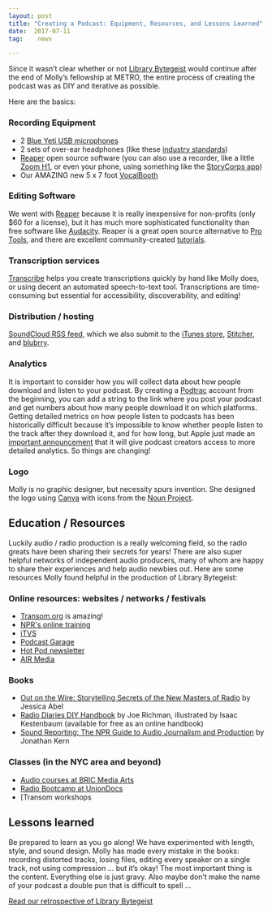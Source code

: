 ```yaml
---
layout: post
title: "Creating a Podcast: Equipment, Resources, and Lessons Learned"
date:  2017-07-11
tag:	news

---
```


Since it wasn’t clear whether or not [Library Bytegeist](https://soundcloud.com/librarybytegeist) would continue after the end of Molly’s fellowship at METRO, the entire process of creating the podcast was as DIY and iterative as possible.

Here are the basics:

### Recording Equipment
* 2 [Blue Yeti USB microphones](http://www.bluemic.com/products/yeti/)
* 2 sets of over-ear headphones (like these [industry standards](https://www.sweetwater.com/store/detail/MDR7506))
* [Reaper](https://www.reaper.fm/) open source software (you can also use a recorder, like a little [Zoom H1](https://www.zoom-na.com/products/field-video-recording/field-recording/zoom-h1-handy-recorder), or even your phone, using something like the [StoryCorps app](https://storycorps.me/))
* Our AMAZING new 5 x 7 foot [VocalBooth](http://www.vocalbooth.com/vocalbooth-gallery/#)

### Editing Software
We went with [Reaper](https://www.reaper.fm/) because it is really inexpensive for non-profits (only $60 for a license), but it has much more sophisticated functionality than free software like [Audacity](http://www.audacityteam.org/). Reaper is a great open source alternative to [Pro Tools](http://www.avid.com/pro-tools), and there are excellent community-created [tutorials](https://forum.cockos.com/forumdisplay.php?f=20).

### Transcription services
[Transcribe](https://transcribe.wreally.com/) helps you create transcriptions quickly by hand like Molly does, or using decent an automated speech-to-text tool. Transcriptions are time-consuming but essential for accessibility, discoverability, and editing!

### Distribution / hosting
[SoundCloud RSS feed](https://soundcloud.com/), which we also submit to the [iTunes store](https://itunesconnect.apple.com/), [Stitcher](http://www.stitcher.com/content-providers), and [blubrry](https://www.blubrry.com/).

### Analytics
It is important to consider how you will collect data about how people download and listen to your podcast. By creating a [Podtrac](http://analytics.podtrac.com/) account from the beginning, you can add a string to the link where you post your podcast and get numbers about how many people download it on which platforms. Getting detailed metrics on how people listen to podcasts has been historically difficult because it’s impossible to know whether people listen to the track after they download it, and for how long, but Apple just made an [important announcement](https://digiday.com/media/need-know-apples-new-podcast-analytics/) that it will give podcast creators access to more detailed analytics. So things are changing!

### Logo
Molly is no graphic designer, but necessity spurs invention. She designed the logo using [Canva](https://www.canva.com/) with icons from the [Noun Project](https://thenounproject.com/).


## Education / Resources
Luckily audio / radio production is a really welcoming field, so the radio greats have been sharing their secrets for years! There are also super helpful networks of independent audio producers, many of whom are happy to share their experiences and help audio newbies out. Here are some resources Molly found helpful in the production of Library Bytegeist:

### Online resources: websites / networks / festivals
* [Transom.org](https://thenounproject.com/) is amazing!
* [NPR's online training](http://training.npr.org/)
* [iTVS](https://itvs.org/)
* [Podcast Garage](https://www.podcastgarage.org/)
* [Hot Pod newsletter](https://www.hotpodnews.com/)
* [AIR Media](https://airmedia.org/)

### Books
* [Out on the Wire: Storytelling Secrets of the New Masters of Radio](https://jessicaabel.com/out-on-the-wire/) by Jessica Abel
* [Radio Diaries DIY Handbook](https://jessicaabel.com/out-on-the-wire/) by Joe Richman, illustrated by Isaac Kestenbaum (available for free as an online handbook)
* [Sound Reporting: The NPR Guide to Audio Journalism and Production](http://press.uchicago.edu/ucp/books/book/chicago/S/bo5821945.html) by Jonathan Kern

### Classes (in the NYC area and beyond)
* [Audio courses at BRIC Media Arts](https://www.bricartsmedia.org/media-education-courses#!audio)
* [Radio Bootcamp at UnionDocs](https://uniondocs.org/event/2017-05-radio-boot-camp/)
* [Transom workshops[](http://transom.org/workshops/about/)

## Lessons learned
Be prepared to learn as you go along! We have experimented with length, style, and sound design. Molly has made every mistake in the books: recording distorted tracks, losing files, editing every speaker on a single track, not using compression … but it’s okay! The most important thing is the content. Everything else is just gravy. Also maybe don’t make the name of your podcast a double pun that is difficult to spell …

[Read our retrospective of Library Bytegeist](http://metro.org/news/library-bytegeist-retrospective)
